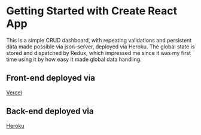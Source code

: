 # Getting Started with Create React App

This is a simple CRUD dashboard, with repeating validations and persistent data made possible via json-server, deployed via Heroku.
The global state is stored and dispatched by Redux, which impressed me since it was my first time using it by how easy it made global data handling.

## Front-end deployed via

[Vercel]()

## Back-end deployed via

[Heroku](https://sea-solutions-test-server.herokuapp.com/sectors)